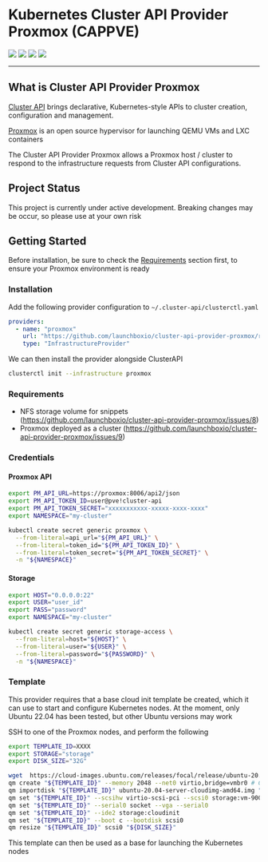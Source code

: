 # Kubernetes Cluster API Provider Proxmox (CAPPVE)

<p align="left">
  <!-- Go version -->
  <img src="https://img.shields.io/github/go-mod/go-version/launchboxio/cluster-api-provider-proxmox" />
  <!-- Latest release -->
  <img src="https://img.shields.io/github/v/release/launchboxio/cluster-api-provider-proxmox" />
  <!-- Release Date -->
  <img src="https://img.shields.io/github/release-date/launchboxio/cluster-api-provider-proxmox" />
  <!-- License -->
  <img src="https://img.shields.io/github/license/launchboxio/cluster-api-provider-proxmox" />
</p>


------

## What is Cluster API Provider Proxmox

[Cluster API](https://github.com/kubernetes-sigs/cluster-api) brings
declarative, Kubernetes-style APIs to cluster creation, configuration and
management.

[Proxmox](https://www.proxmox.com/en/) is an open source hypervisor for launching
QEMU VMs and LXC containers

The Cluster API Provider Proxmox allows a Proxmox host / cluster to respond to the 
infrastructure requests from Cluster API configurations.

## Project Status
This project is currently under active development. Breaking changes may be occur, so please use at your own risk
## Getting Started 

Before installation, be sure to check the [Requirements]() section first, to ensure your Proxmox environment
is ready
### Installation 

Add the following provider configuration to `~/.cluster-api/clusterctl.yaml`
```yaml 
providers:
  - name: "proxmox"
    url: "https://github.com/launchboxio/cluster-api-provider-proxmox/releases/latest/infrastructure-components.yaml"
    type: "InfrastructureProvider"
```

We can then install the provider alongside ClusterAPI
```bash 
clusterctl init --infrastructure proxmox
```

### Requirements
- NFS storage volume for snippets (https://github.com/launchboxio/cluster-api-provider-proxmox/issues/8)
- Proxmox deployed as a cluster (https://github.com/launchboxio/cluster-api-provider-proxmox/issues/9)

### Credentials 

#### Proxmox API 

```bash
export PM_API_URL=https://proxmox:8006/api2/json
export PM_API_TOKEN_ID=user@pve!cluster-api
export PM_API_TOKEN_SECRET="xxxxxxxxxxx-xxxxx-xxxx-xxxx"
export NAMESPACE="my-cluster"

kubectl create secret generic proxmox \
  --from-literal=api_url="${PM_API_URL}" \
  --from-literal=token_id="${PM_API_TOKEN_ID}" \
  --from-literal=token_secret="${PM_API_TOKEN_SECRET}" \
  -n "${NAMESPACE}"
```

#### Storage 

```bash 
export HOST="0.0.0.0:22"
export USER="user_id"
export PASS="password"
export NAMESPACE="my-cluster"

kubectl create secret generic storage-access \
  --from-literal=host="${HOST}" \
  --from-literal=user="${USER}" \
  --from-literal=password="${PASSWORD}" \
  -n "${NAMESPACE}"
```

### Template 

This provider requires that a base cloud init template be created, which it can 
use to start and configure Kubernetes nodes. At the moment, only Ubuntu 22.04 has been 
tested, but other Ubuntu versions may work

SSH to one of the Proxmox nodes, and perform the following
```bash
export TEMPLATE_ID=XXXX  
export STORAGE="storage"
export DISK_SIZE="32G"

wget  https://cloud-images.ubuntu.com/releases/focal/release/ubuntu-20.04-server-cloudimg-amd64.img
qm create "${TEMPLATE_ID}" --memory 2048 --net0 virtio,bridge=vmbr0 # Change other configurations if needed
qm importdisk "${TEMPLATE_ID}" ubuntu-20.04-server-cloudimg-amd64.img "${STORAGE}"
qm set "${TEMPLATE_ID}" --scsihw virtio-scsi-pci --scsi0 storage:vm-9001-disk-0
qm set "${TEMPLATE_ID}" --serial0 socket --vga --serial0
qm set "${TEMPLATE_ID}" --ide2 storage:cloudinit
qm set "${TEMPLATE_ID}" --boot c --bootdisk scsi0
qm resize "${TEMPLATE_ID}" scsi0 "${DISK_SIZE}"
```
  
This template can then be used as a base for launching the Kubernetes nodes

